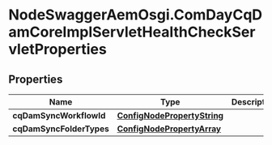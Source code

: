 # NodeSwaggerAemOsgi.ComDayCqDamCoreImplServletHealthCheckServletProperties

## Properties

Name | Type | Description | Notes
------------ | ------------- | ------------- | -------------
**cqDamSyncWorkflowId** | [**ConfigNodePropertyString**](ConfigNodePropertyString.md) |  | [optional] 
**cqDamSyncFolderTypes** | [**ConfigNodePropertyArray**](ConfigNodePropertyArray.md) |  | [optional] 


